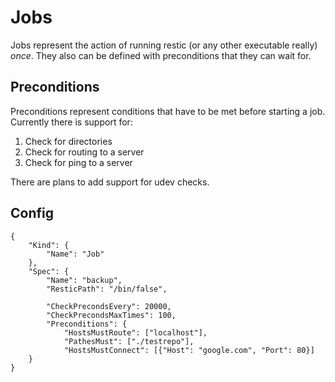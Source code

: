 # Jobs 
Jobs represent the action of running restic (or any other executable really) _once_. They also can be defined with preconditions that they 
can wait for.

## Preconditions
Preconditions represent conditions that have to be met before starting a job. Currently there is support for:

1. Check for directories
2. Check for routing to a server
3. Check for ping to a server

There are plans to add support for udev checks.

## Config

```
{
    "Kind": {
        "Name": "Job"
    },
    "Spec": {
        "Name": "backup",
        "ResticPath": "/bin/false",

        "CheckPrecondsEvery": 20000,
        "CheckPrecondsMaxTimes": 100,
        "Preconditions": {
            "HostsMustRoute": ["localhost"],
            "PathesMust": ["./testrepo"],
            "HostsMustConnect": [{"Host": "google.com", "Port": 80}]
    }
}
```